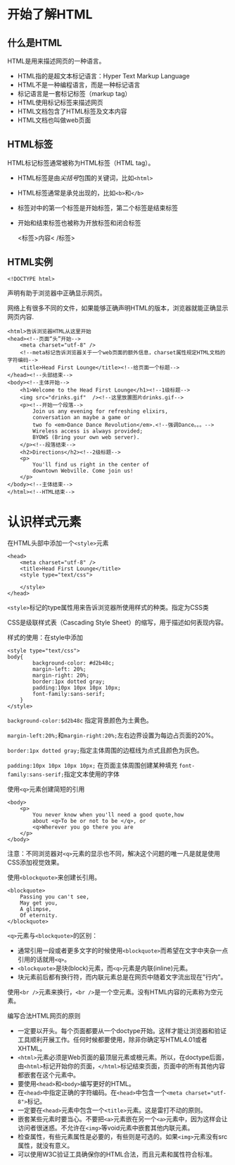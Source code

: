
# 开始了解HTML #
## 什么是HTML ##

HTML是用来描述网页的一种语言。

- HTML指的是超文本标记语言：Hyper Text Markup Language
- HTML不是一种编程语言，而是一种标记语言
- 标记语言是一套标记标签（markup tag）
- HTML使用标记标签来描述网页
- HTML文档包含了HTML标签及文本内容
- HTML文档也叫做web页面
## HTML标签 ##
HTML标记标签通常被称为HTML标签（HTML tag）。

* HTML标签是由*尖括号*包围的关键词，比如`<html>`
* HTML标签通常是承兑出现的，比如`<b>`和`</b>`
* 标签对中的第一个标签是开始标签，第二个标签是结束标签
* 开始和结束标签也被称为开放标签和闭合标签

    <标签>内容< /标签>
##  HTML实例  ##

    <!DOCTYPE html>
<!DOCTYPE>声明有助于浏览器中正确显示网页。
网络上有很多不同的文件，如果能够正确声明HTML的版本，浏览器就能正确显示网页内容.

	<html>告诉浏览器HTML从这里开始
	<head><!--页面“头”开始-->
		<meta charset="utf-8" />	
		<!--meta标记告诉浏览器关于一个web页面的额外信息，charset属性规定HTML文档的字符编码-->
		<title>Head First Lounge</title><!--给页面一个标题-->
	</head><!--头部结束-->
	<body><!--主体开始-->
		<h1>Welcome to the Head First Lounge</h1><!--1级标题-->
		<img src="drinks.gif"  /><!--这里放置图片drinks.gif-->
		<p><!--开始一个段落-->
			Join us any evening for refreshing elixirs,
			conversation an maybe a game or 
			two fo <em>Dance Dance Revolution</em>.<!--强调Dance。。。-->
			Wireless access is always provided;
			BYOWS (Bring your own web server).
		</p><!--段落结束-->
		<h2>Directions</h2><!--2级标题-->
		<p>
			You'll find us right in the center of
			downtown Webville. Come join us!
		</p>
	</body><!--主体结束-->
    </html><!--HTML结束-->

# 认识样式元素 #
在HTML头部中添加一个`<style>`元素

	<head>
		<meta charset="utf-8" />	
		<title>Head First Lounge</title>
		<style type="text/css">
	
		</style>
	</head>

`<style>`标记的type属性用来告诉浏览器所使用样式的种类。指定为CSS类

CSS是级联样式表（Cascading Style Sheet）的缩写，用于描述如何表现内容。

样式的使用：在style中添加

	<style type="text/css">
	body{
			background-color: #d2b48c;
			margin-left: 20%;
			margin-right: 20%;
			border:1px dotted gray;
			padding:10px 10px 10px 10px;
			font-family:sans-serif;
		}	
	</style>

`background-color:$d2b48c` 指定背景颜色为土黄色。

`margin-left:20%;`和`margin-right:20%;`左右边界设置为每边占页面的20%。

`border:1px dotted gray;`指定主体周围的边框线为点式且颜色为灰色。

`padding:10px 10px 10px 10px;` 在页面主体周围创建某种填充
`font-family:sans-serif;`指定文本使用的字体



使用`<q>`元素创建简短的引用

	<body>
		<p>
			You never know when you'll need a good quote,how
			about <q>To be or not to be </q>, or
		    <q>Wherever you go there you are 
		</p>
	</body>
注意：不同浏览器对`<q>`元素的显示也不同，解决这个问题的唯一凡是就是使用CSS添加视觉效果。

使用`<blockquote>`来创建长引用。
	
	<blockquote>
		Passing you can't see,
		May get you,
		A glimpse,
		Of eternity.
	</blockquote>
`<q>`元素与`<blockquote>`的区别：

- 通常引用一段或者更多文字的时候使用`<blockquote>`而希望在文字中夹杂一点引用的话就用`<q>`。
- `<blockquote>`是块(block)元素，而`<q>`元素是内联(inline)元素。
- 块元素前后都有换行符，而内联元素总是在网页中随着文字流出现在"行内"。

使用`<br />`元素来换行，`<br />`是一个空元素。没有HTML内容的元素称为空元素。

编写合法HTML网页的原则

- 一定要以<doctype>开头。每个页面都要从一个doctype开始。这样才能让浏览器和验证工具顺利开展工作。任何时候都要使用<!DOCTYPE HTML>，除非你确定写HTML4.01或者XHTML。
- `<html>`元素必须是Web页面的最顶层元素或根元素。所以，在doctype后面，由`<html>`标记开始你的页面，`</html>`标记结束页面，页面中的所有其他内容都嵌套在这个元素中。
- 要使用`<head>`和`<body>`编写更好的HTML。
- 在`<head>`中指定正确的字符编码。在`<head>`中包含一个`<meta charset="utf-8">`标记。 
- 一定要在`<head>`元素中包含一个`<title>`元素。这是雷打不动的原则。
- 嵌套某些元素时要当心。不要把`<a>`元素嵌在另一个`<a>`元素中，因为这样会让访问者很迷惑。不允许在`<img>`等void元素中嵌套其他内联元素。
- 检查属性，有些元素属性是必要的，有些则是可选的。如果`<img>`元素没有src属性，就没有意义。
- 可以使用W3C验证工具确保你的HTML合法，而且元素和属性符合标准。

